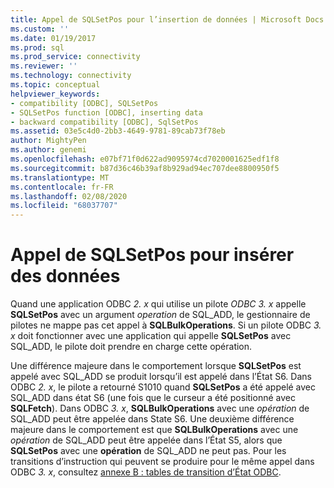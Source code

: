 ```yaml
---
title: Appel de SQLSetPos pour l’insertion de données | Microsoft Docs
ms.custom: ''
ms.date: 01/19/2017
ms.prod: sql
ms.prod_service: connectivity
ms.reviewer: ''
ms.technology: connectivity
ms.topic: conceptual
helpviewer_keywords:
- compatibility [ODBC], SQLSetPos
- SQLSetPos function [ODBC], inserting data
- backward compatibility [ODBC], SqlSetPos
ms.assetid: 03e5c4d0-2bb3-4649-9781-89cab73f78eb
author: MightyPen
ms.author: genemi
ms.openlocfilehash: e07bf71f0d622ad9095974cd7020001625edf1f8
ms.sourcegitcommit: b87d36c46b39af8b929ad94ec707dee8800950f5
ms.translationtype: MT
ms.contentlocale: fr-FR
ms.lasthandoff: 02/08/2020
ms.locfileid: "68037707"
---
```

# <a name="calling-sqlsetpos-to-insert-data"></a>Appel de SQLSetPos pour insérer des données
Quand une application ODBC *2. x* qui utilise un pilote *ODBC 3. x* appelle **SQLSetPos** avec un argument *operation* de SQL_ADD, le gestionnaire de pilotes ne mappe pas cet appel à **SQLBulkOperations**. Si un pilote ODBC *3. x* doit fonctionner avec une application qui appelle **SQLSetPos** avec SQL_ADD, le pilote doit prendre en charge cette opération.  
  
 Une différence majeure dans le comportement lorsque **SQLSetPos** est appelé avec SQL_ADD se produit lorsqu’il est appelé dans l’État S6. Dans ODBC *2. x*, le pilote a retourné S1010 quand **SQLSetPos** a été appelé avec SQL_ADD dans état S6 (une fois que le curseur a été positionné avec **SQLFetch**). Dans ODBC *3. x*, **SQLBulkOperations** avec une *opération* de SQL_ADD peut être appelée dans State S6. Une deuxième différence majeure dans le comportement est que **SQLBulkOperations** avec une *opération* de SQL_ADD peut être appelée dans l’État S5, alors que **SQLSetPos** avec une **opération** de SQL_ADD ne peut pas. Pour les transitions d’instruction qui peuvent se produire pour le même appel dans ODBC *3. x*, consultez [annexe B : tables de transition d’État ODBC](../../../odbc/reference/appendixes/appendix-b-odbc-state-transition-tables.md).
